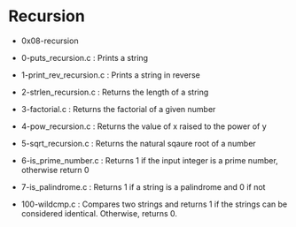 # Recursion

* 0x08-recursion


* 0-puts_recursion.c : Prints a string 
* 1-print_rev_recursion.c : Prints a string in reverse 
* 2-strlen_recursion.c :  Returns the length of a string 
* 3-factorial.c : Returns the factorial of a given number 
* 4-pow_recursion.c : Returns the value of x raised to the power of y 
* 5-sqrt_recursion.c : Returns the natural sqaure root of a number 
* 6-is_prime_number.c :  Returns 1 if the input integer is a prime number, otherwise return 0
* 7-is_palindrome.c : Returns 1 if a string is a palindrome and 0 if not 
* 100-wildcmp.c : Compares two strings and returns 1 if the strings can be considered identical. Otherwise, returns 0.

